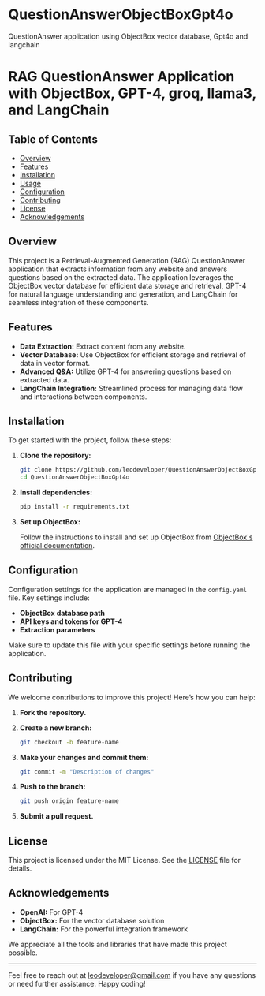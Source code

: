 # QuestionAnswerObjectBoxGpt4o
QuestionAnswer application using  ObjectBox vector database, Gpt4o and langchain

# RAG QuestionAnswer Application with ObjectBox, GPT-4, groq, llama3, and LangChain

## Table of Contents

- [Overview](#overview)
- [Features](#features)
- [Installation](#installation)
- [Usage](#usage)
- [Configuration](#configuration)
- [Contributing](#contributing)
- [License](#license)
- [Acknowledgements](#acknowledgements)

## Overview

This project is a Retrieval-Augmented Generation (RAG) QuestionAnswer application that extracts information from any website and answers questions based on the extracted data. The application leverages the ObjectBox vector database for efficient data storage and retrieval, GPT-4 for natural language understanding and generation, and LangChain for seamless integration of these components.

## Features

- **Data Extraction:** Extract content from any website.
- **Vector Database:** Use ObjectBox for efficient storage and retrieval of data in vector format.
- **Advanced Q&A:** Utilize GPT-4 for answering questions based on extracted data.
- **LangChain Integration:** Streamlined process for managing data flow and interactions between components.

## Installation

To get started with the project, follow these steps:

1. **Clone the repository:**

    ```sh
    git clone https://github.com/leodeveloper/QuestionAnswerObjectBoxGpt4o
    cd QuestionAnswerObjectBoxGpt4o
    ```

2. **Install dependencies:**

    ```sh
    pip install -r requirements.txt
    ```

3. **Set up ObjectBox:**

    Follow the instructions to install and set up ObjectBox from [ObjectBox's official documentation](https://objectbox.io/documentation/).


## Configuration

Configuration settings for the application are managed in the `config.yaml` file. Key settings include:

- **ObjectBox database path**
- **API keys and tokens for GPT-4**
- **Extraction parameters**

Make sure to update this file with your specific settings before running the application.

## Contributing

We welcome contributions to improve this project! Here’s how you can help:

1. **Fork the repository.**
2. **Create a new branch:**

    ```sh
    git checkout -b feature-name
    ```

3. **Make your changes and commit them:**

    ```sh
    git commit -m "Description of changes"
    ```

4. **Push to the branch:**

    ```sh
    git push origin feature-name
    ```

5. **Submit a pull request.**

## License

This project is licensed under the MIT License. See the [LICENSE](LICENSE) file for details.

## Acknowledgements

- **OpenAI:** For GPT-4
- **ObjectBox:** For the vector database solution
- **LangChain:** For the powerful integration framework

We appreciate all the tools and libraries that have made this project possible.

---

Feel free to reach out at leodeveloper@gmail.com if you have any questions or need further assistance. Happy coding!
